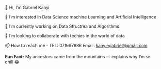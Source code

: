 👋 Hi, I’m Gabriel Kanyi

👀 I’m interested in Data Science machine Learning and Artificial Intelligence

🌱 I’m currently working on Data Structrea and Algorithms

💞️ I’m looking to collaborate with techies in the world of data

📫 How to reach me - TEL: 071697886 Email: kanyiegabriel@gmail.com


**Fun Fact:** My ancestors came from the mountains — explains why I’m so chill 😂
<!---
kanyi-Gabriel/kanyi-Gabriel is a ✨ special ✨ repository because its `README.md` (this file) appears on your GitHub profile.
You can click the Preview link to take a look at your changes.
--->
